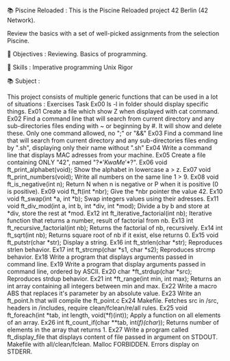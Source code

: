 📚 Piscine Reloaded :
This is the Piscine Reloaded project 42 Berlin  (42 Network).

Review the basics with a set of well-picked assignments from the selection Piscine.

🎯 Objectives :
Reviewing.
Basics of programming.

💾 Skills :
Imperative programming
Unix
Rigor

📚 Subject :

This project consists of multiple generic functions that can be used in a lot of situations :
Exercises	Task
Ex00	ls -l in folder should display specific things.
Ex01	Create a file which show Z when displayed with cat command.
Ex02	Find a command line that will search from current directory and any sub-directories files ending with ~ or beginning by #. It will show and delete these. Only one command allowed, no ";" or "&&"
Ex03	Find a command line that will search from current directory and any sub-directories files ending by ".sh", displaying only their name without ".sh"
Ex04	Write a command line that displays MAC adresses from your machine.
Ex05	Create a file containing ONLY "42", named "?$*'KwaMe'*$?".
Ex06	void ft_print_alphabet(void); Show the alphabet in lowercase a > z.
Ex07	void ft_print_numbers(void); Write all numbers on the same line 1 > 9.
Ex08	void ft_is_negative(int n); Return N when n is negative or P when it is positive (0 is positive).
Ex09	void ft_ft(int *nbr); Give the *nbr pointer the value 42.
Ex10	void ft_swap(int *a, int *b); Swap integers values using their adresses.
Ex11	void ft_div_mod(int a, int b, int *div, int *mod); Divide a by b and store at *div, store the rest at *mod.
Ex12	int ft_iterative_factorial(int nb); Iterative function that returns a number, result of factorial from nb.
Ex13	int ft_recursive_factorial(int nb); Returns the factorial of nb, recursively.
Ex14	int ft_sqrt(int nb); Returns square root of nb if it exist, else returns 0.
Ex15	void ft_putstr(char *str); Display a string.
Ex16	int ft_strlen(char *str); Reproduces strlen behavior.
Ex17	int ft_strcmp(char *s1, char *s2); Reproduces strcmp behavior.
Ex18	Write a program that displays arguments passed in command line.
Ex19	Write a program that display arguments passed in command line, ordered by ASCII.
Ex20	char *ft_strdup(char *src); Reproduces strdup behavior.
Ex21	int *ft_range(int min, int max); Returns an int array containing all integers between min and max.
Ex22	Write a macro ABS that replaces it's parameter by an absolute value.
Ex23	Write an ft_point.h that will compile the ft_point.c
Ex24	Makefile. Fetches src in /src, headers in /includes, require clean/fclean/re/all rules.
Ex25	void ft_foreach(int *tab, int length, void(*f)(int)); Apply a function on all elements of an array.
Ex26	int ft_count_if(char **tab, int(*f)(char*)); Returns number of elements in the array that returns 1.
Ex27	Write a program called ft_display_file that displays content of file passed in argument on STDOUT. Makefile with all/clean/fclean. Malloc FORBIDDEN. Errors display on STDERR.
